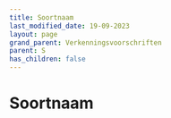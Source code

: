 ```yaml
---
title: Soortnaam
last_modified_date: 19-09-2023
layout: page
grand_parent: Verkenningsvoorschriften
parent: S
has_children: false
---
```


Soortnaam
=========


